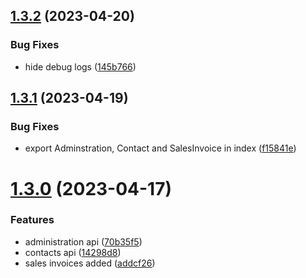 ## [1.3.2](https://github.com/Print-one/moneybird-js/compare/v1.3.1...v1.3.2) (2023-04-20)


### Bug Fixes

* hide debug logs ([145b766](https://github.com/Print-one/moneybird-js/commit/145b766333ec44ad507a52f902c4eaf164b15395))

## [1.3.1](https://github.com/Print-one/moneybird-js/compare/v1.3.0...v1.3.1) (2023-04-19)


### Bug Fixes

* export Adminstration, Contact and SalesInvoice in index ([f15841e](https://github.com/Print-one/moneybird-js/commit/f15841ec5acde11b448efe0354b288bc40457925))

# [1.3.0](https://github.com/Print-one/moneybird-js/compare/v1.2.0...v1.3.0) (2023-04-17)


### Features

* administration api ([70b35f5](https://github.com/Print-one/moneybird-js/commit/70b35f52ae599898ab1c2df93aef77728d3e1feb))
* contacts api ([14298d8](https://github.com/Print-one/moneybird-js/commit/14298d8af8ef74e29e75abdf769a5e22bb2e7983))
* sales invoices added ([addcf26](https://github.com/Print-one/moneybird-js/commit/addcf262d4ff37af50d126a08cd8bdbc748c63a0))
